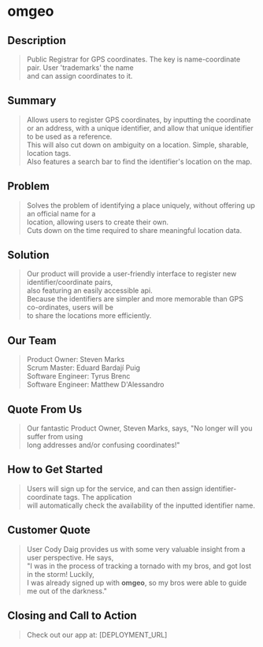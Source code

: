 # omgeo

<!--
> This material was originally posted [here](http://www.quora.com/What-is-Amazons-approach-to-product-development-and-product-management). It is reproduced here for posterities sake.

There is an approach called "working backwards" that is widely used at Amazon. They work backwards from the customer, rather than starting with an idea for a product and trying to bolt customers onto it. While working backwards can be applied to any specific product decision, using this approach is especially important when developing new products or features.

For new initiatives a product manager typically starts by writing an internal press release announcing the finished product. The target audience for the press release is the new/updated product's customers, which can be retail customers or internal users of a tool or technology. Internal press releases are centered around the customer problem, how current solutions (internal or external) fail, and how the new product will blow away existing solutions.

If the benefits listed don't sound very interesting or exciting to customers, then perhaps they're not (and shouldn't be built). Instead, the product manager should keep iterating on the press release until they've come up with benefits that actually sound like benefits. Iterating on a press release is a lot less expensive than iterating on the product itself (and quicker!).

If the press release is more than a page and a half, it is probably too long. Keep it simple. 3-4 sentences for most paragraphs. Cut out the fat. Don't make it into a spec. You can accompany the press release with a FAQ that answers all of the other business or execution questions so the press release can stay focused on what the customer gets. My rule of thumb is that if the press release is hard to write, then the product is probably going to suck. Keep working at it until the outline for each paragraph flows.

Oh, and I also like to write press-releases in what I call "Oprah-speak" for mainstream consumer products. Imagine you're sitting on Oprah's couch and have just explained the product to her, and then you listen as she explains it to her audience. That's "Oprah-speak", not "Geek-speak".

Once the project moves into development, the press release can be used as a touchstone; a guiding light. The product team can ask themselves, "Are we building what is in the press release?" If they find they're spending time building things that aren't in the press release (overbuilding), they need to ask themselves why. This keeps product development focused on achieving the customer benefits and not building extraneous stuff that takes longer to build, takes resources to maintain, and doesn't provide real customer benefit (at least not enough to warrant inclusion in the press release).
 -->

## Description ##
  > Public Registrar for GPS coordinates. The key is name-coordinate pair. User 'trademarks' the name  
    and can assign coordinates to it.

## Summary ##
  > Allows users to register GPS coordinates, by inputting the coordinate or an address,
    with a unique identifier, and allow that unique identifier to be used as a reference.  
    This will also cut down on ambiguity on a location. Simple, sharable, location tags.  
    Also features a search bar to find the identifier's location on the map.

## Problem ##
  > Solves the problem of identifying a place uniquely, without offering up an official name for a  
    location, allowing users to create their own.  
    Cuts down on the time required to share meaningful location data.

## Solution ##
  > Our product will provide a user-friendly interface to register new identifier/coordinate pairs,  
    also featuring an easily accessible api.  
    Because the identifiers are simpler and more memorable than GPS co-ordinates, users will be  
    to share the locations more efficiently.

## Our Team ##
  > Product Owner: Steven Marks  
    Scrum Master: Eduard Bardají Puig  
    Software Engineer: Tyrus Brenc  
    Software Engineer: Matthew D'Alessandro

## Quote From Us ##
  > Our fantastic Product Owner, Steven Marks, says, "No longer will you suffer from using  
    long addresses and/or confusing coordinates!"

## How to Get Started ##
  > Users will sign up for the service, and can then assign identifier-coordinate tags. The application  
    will automatically check the availability of the inputted identifier name.

## Customer Quote ##
  > User Cody Daig provides us with some very valuable insight from a user perspective. He says,  
    "I was in the process of tracking a tornado with my bros, and got lost in the storm! Luckily,  
    I was already signed up with **omgeo**, so my bros were able to guide me out of the darkness."

## Closing and Call to Action ##
  > Check out our app at: [DEPLOYMENT_URL]
